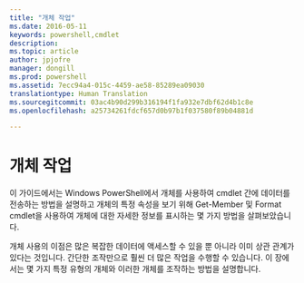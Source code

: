 ```yaml
---
title: "개체 작업"
ms.date: 2016-05-11
keywords: powershell,cmdlet
description: 
ms.topic: article
author: jpjofre
manager: dongill
ms.prod: powershell
ms.assetid: 7ecc94a4-015c-4459-ae58-85289ea09030
translationtype: Human Translation
ms.sourcegitcommit: 03ac4b90d299b316194f1fa932e7dbf62d4b1c8e
ms.openlocfilehash: a25734261fdcf657d0b97b1f037580f89b04881d

---
```


# 개체 작업
이 가이드에서는 Windows PowerShell에서 개체를 사용하여 cmdlet 간에 데이터를 전송하는 방법을 설명하고 개체의 특정 속성을 보기 위해 Get\-Member 및 Format cmdlet을 사용하여 개체에 대한 자세한 정보를 표시하는 몇 가지 방법을 살펴보았습니다.

개체 사용의 이점은 많은 복잡한 데이터에 액세스할 수 있을 뿐 아니라 이미 상관 관계가 있다는 것입니다. 간단한 조작만으로 훨씬 더 많은 작업을 수행할 수 있습니다. 이 장에서는 몇 가지 특정 유형의 개체와 이러한 개체를 조작하는 방법을 설명합니다.




<!--HONumber=Jun16_HO4-->


